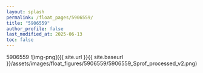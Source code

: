 ```yaml
---
layout: splash
permalink: /float_pages/5906559/
title: "5906559"
author_profile: false
last_modified_at: 2025-06-13
toc: false
---
```

 
5906559
![img-png]({{ site.url }}{{ site.baseurl }}/assets/images/float_figures/5906559/5906559_Sprof_processed_v2.png)